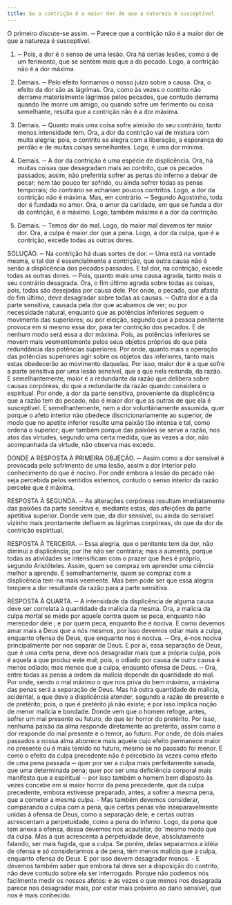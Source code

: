 ```yaml
---
title: Se a contrição é a maior dor de que a natureza é susceptível
---
```


O primeiro discute-se assim. ─ Parece que a contrição não é a maior dor de que a natureza é susceptível.  

1. ─ Pois, a dor é o senso de uma lesão. Ora há certas lesões, como a de um ferimento, que se sentem mais que a do pecado. Logo, a contrição não é a dor máxima.  

2. Demais. ─ Pelo efeito formamos o nosso juízo sobre a causa. Ora, o efeito da dor são as lágrimas. Ora, como às vezes o contrito não derrame materialmente lágrimas pelos pecados, que contudo derrama quando lhe morre um amigo, ou quando sofre um ferimento ou coisa semelhante, resulta que a contrição não é a dor máxima.  

3. Demais. ─ Quanto mais uma coisa sofre aimixão do seu contrário, tanto menos intensidade tem. Ora, a dor da contrição vai de mistura com muita alegria; pois, o contrito se alegra com a liberação, a esperança do perdão e de muitas coisas semelhantes. Logo, é uma dor mínima.  

4. Demais. ─ A dor da contrição é uma espécie de displicência. Ora, há muitas coisas que desagradam mais ao contrito, que os pecados passados; assim, não preferiria sofrer as penas do inferno a deixar de pecar; nem tão pouco ter sofrido, ou ainda sofrer todas as penas temporais; do contrário se achariam poucos contritos. Logo, a dor da contrição não é máxima.  Mas, em contrário. ─ Segundo Agostinho, toda dor é fundada no amor. Ora, o amor da caridade, em que se funda a dor da contrição, é o máximo. Logo, também máxima é a dor da contrição.  

2. Demais. ─ Temos dor do mal. Logo, do maior mal devemos ter maior dor. Ora, a culpa é maior dor que a pena. Logo, a dor da culpa, que é a contrição, excede todas as outras dores.  

SOLUÇÃO. ─ Na contrição há duas sortes de dor. ─ Uma está na vontade mesma, e tal dor é essencialmente a contrição, que outra causa não é senão a displicência dos pecados passados. E tal dor, na contrição, excede todas as outras dores. ─ Pois, quanto mais uma causa agrada, tanto mais o seu contrário desagrada. Ora, o fim último agrada sobre todas as coisas, pois, todas são desejadas por causa dele. Por onde, o pecado, que afasta do fim último, deve desagradar sobre todas as causas. ─ Outra dor é a da parte sensitiva, causada pela dor que acabamos de ver; ou por necessidade natural, enquanto que as potências inferiores seguem o movimento das superiores; ou por eleição, segundo que a pessoa penitente provoca em si mesmo essa dor, para ter contrição dos pecados. E de nenhum modo será essa a dor máxima. Pois, as potências inferiores se movem mais veementemente pelos seus objetos próprios do que pela redundância das potências superiores. Por onde, quanto mais a operação das potências superiores agir sobre os objetos das inferiores, tanto mais estas obedecerão ao movimento daquelas. Por isso, maior dor é a que sofre a parte sensitiva por uma lesão sensível, que a que nela redunda, da razão. E semelhantemente, maior é a redundante da razão que delibera sobre causas corpóreas, do que a redundante da razão quando considera o espiritual. Por onde, a dor da parte sensitiva, proveniente da displicência que a razão tem do pecado, não é maior dor que as outras de que ela é susceptível. E semelhantemente, nem a dor voluntàriamente assumida, quer porque o afeto interior não obedece discricionariamente ao superior, de modo que no apetite inferior resulte uma paixão tão intensa e tal, como ordena o superior; quer também porque das paixões se serve a razão, nos atos das virtudes, segundo uma certa medida, que às vezes a dor, não acompanhada da virtude, não observa mas excede.  

DONDE A RESPOSTA À PRIMEIRA OBJEÇÃO. ─ Assim como a dor sensível é provocada pelo sofrimento de uma lesão, assim a dor interior pelo conhecimento do que é nocivo. Por onde embora a lesão do pecado não seja percebida pelos sentidos externos, contudo o senso interior da razão percebe que é máxima.  

RESPOSTA À SEGUNDA. ─ As alterações corpóreas resultam imediatamente das paixões da parte sensitiva e, mediante estas, das afeições da parte apetitiva superior. Donde vem que, da dor sensível, ou ainda do sensível vizinho mais prontamente defluem as lágrimas corpóreas, do que da dor da contrição espiritual.  

RESPOSTA À TERCEIRA. ─ Essa alegria, que o penitente tem da dor, não diminui a displicência, por lhe não ser contrária; mas a aumenta, porque todas as atividades se intensificam com o prazer que lhes é próprio, segundo Aristóteles. Assim, quem se compraz em aprender uma ciência melhor a aprende. E semelhantemente, quem se compraz com a displicência tem-na mais veemente. Mas bem pode ser que essa alegria tempere a dor resultante da razão para a parte sensitiva.  

RESPOSTA À QUARTA. ─ A intensidade da displicência de alguma causa deve ser correlata à quantidade da malícia da mesma. Ora, a malícia da culpa mortal se mede por aquele contra quem se peca, enquanto não merecedor dele ; e por quem peca, enquanto lhe é nociva. E como devemos amar mais a Deus que a nós mesmos, por isso devemos odiar mais a culpa, enquanto ofensa de Deus, que enquanto nos é nociva. ─ Ora, é-nos nociva principalmente por nos separar de Deus. E por aí, essa separação de Deus, que é uma certa pena, deve nos desagradar mais que a própria culpa, pois é aquela a que produz este mal; pois, o odiado por causa de outra causa é menos odiado; mas menos que a culpa, enquanto ofensa de Deus. ─ Ora, entre todas as penas a ordem da malícia depende da quantidade do mal. Por onde, sendo o mal máximo o que nos priva do bem máximo, a máxima das penas será a separação de Deus. Mas há outra quantidade de malícia, acidental, a que deve a displicência atender, segundo a razão de presente e de pretérito; pois, o que é pretérito já não existe; e por isso implica noção de menor malícia e bondade. Donde vem que o homem refoge, antes, sofrer um mal presente ou futuro, do que ter horror do pretérito. Por isso, nenhuma paixão da alma responde diretamente ao pretérito, assim como a dor responde do mal presente e o temor, ao futuro. Por onde, de dois males passados a nossa alma aborrece mais aquele cujo efeito permanece maior no presente ou é mais temido no futuro, mesmo se no passado foi menor. E como o efeito da culpa precedente não é percebido às vezes como efeito de uma pena passada ─ quer por ser a culpa mais perfeitamente sanada, que uma determinada pena; quer por ser uma deficiência corporal mais manifesta que a espiritual ─ por isso também o homem bem disposto às vezes concebe em si maior horror da pena precedente, que da culpa precedente, embora estivesse preparado, antes, a sofrer a mesma pena, que a cometer a mesma culpa. - Mas também devemos considerar, comparando a culpa com a pena, que certas penas vão inseparavelmente unidas à ofensa de Deus, como a separação dele; e certas outras acrescentam a perpetuidade, como a pena do inferno. Logo, da pena que tem anexa a ofensa, dessa devemos nos acautelar, do 'mesmo modo que da culpa. Mas a que acrescenta a perpetuidade deve, absolutamente falando, ser mais fugida, que a culpa. Se porém, delas separarmos a idéia de ofensa e só considerarmos a de pena, têm menos malícia que a culpa, enquanto ofensa de Deus. E por isso devem desagradar menos. - E devemos também saber que embora tal deva ser a disposição do contrito, não deve contudo sobre ela ser interrogado. Porque não podemos nós facilmente medir os nossos afetos: e às vezes o que menos nos desagrada parece nos desagradar mais, por estar mais próximo ao dano sensível, que nos é mais conhecido.